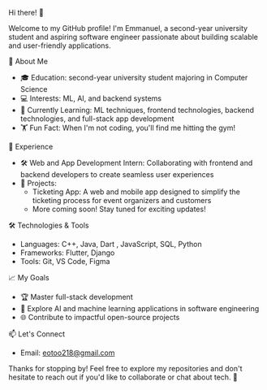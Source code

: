 Hi there! 👋

Welcome to my GitHub profile! I'm Emmanuel, a second-year university student and aspiring software engineer passionate about building scalable and user-friendly applications.



🚀 About Me
- 🎓 Education: second-year university student majoring in Computer Science
- 💻 Interests: ML, AI, and backend systems
- 🌱 Currently Learning: ML techniques, frontend technologies, backend technologies, and full-stack app development
- 🏋️ Fun Fact: When I'm not coding, you'll find me hitting the gym!

 💼 Experience
- 🛠️ Web and App Development Intern: Collaborating with frontend and backend developers to create seamless user experiences
- 🎯 Projects:
  - Ticketing App: A web and mobile app designed to simplify the ticketing process for event organizers and customers
  - More coming soon! Stay tuned for exciting updates!



 🛠️ Technologies & Tools
- Languages: C++, Java, Dart , JavaScript, SQL, Python
- Frameworks: Flutter, Django
- Tools: Git, VS Code, Figma



 📈 My Goals
- 🏆 Master full-stack development
- 🤖 Explore AI and machine learning applications in software engineering
- 🌐 Contribute to impactful open-source projects



 📫 Let's Connect
- Email: eotoo218@gmail.com



Thanks for stopping by! Feel free to explore my repositories and don't hesitate to reach out if you'd like to collaborate or chat about tech. 🚀

